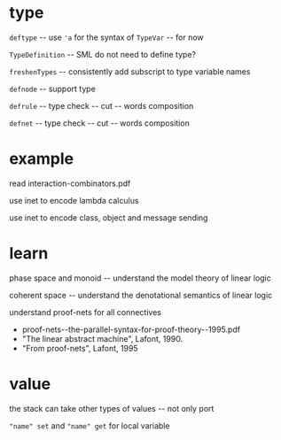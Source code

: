 # type

`deftype` -- use `'a` for the syntax of `TypeVar` -- for now

`TypeDefinition` -- SML do not need to define type?

`freshenTypes` -- consistently add subscript to type variable names

`defnode` -- support type

`defrule` -- type check -- cut -- words composition

`defnet` -- type check -- cut -- words composition

# example

read interaction-combinators.pdf

use inet to encode lambda calculus

use inet to encode class, object and message sending

# learn

phase space and monoid -- understand the model theory of linear logic

coherent space -- understand the denotational semantics of linear logic

understand proof-nets for all connectives

- proof-nets--the-parallel-syntax-for-proof-theory--1995.pdf
- "The linear abstract machine", Lafont, 1990.
- "From proof-nets", Lafont, 1995

# value

the stack can take other types of values -- not only port

`"name" set` and `"name" get` for local variable
